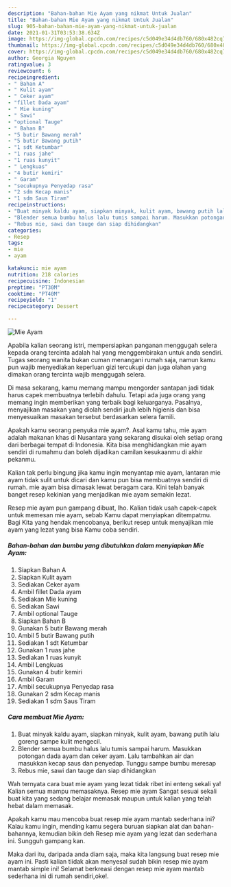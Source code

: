 ```yaml
---
description: "Bahan-bahan Mie Ayam yang nikmat Untuk Jualan"
title: "Bahan-bahan Mie Ayam yang nikmat Untuk Jualan"
slug: 905-bahan-bahan-mie-ayam-yang-nikmat-untuk-jualan
date: 2021-01-31T03:53:38.634Z
image: https://img-global.cpcdn.com/recipes/c5d049e34d4db760/680x482cq70/mie-ayam-foto-resep-utama.jpg
thumbnail: https://img-global.cpcdn.com/recipes/c5d049e34d4db760/680x482cq70/mie-ayam-foto-resep-utama.jpg
cover: https://img-global.cpcdn.com/recipes/c5d049e34d4db760/680x482cq70/mie-ayam-foto-resep-utama.jpg
author: Georgia Nguyen
ratingvalue: 3
reviewcount: 6
recipeingredient:
- " Bahan A"
- " Kulit ayam"
- " Ceker ayam"
- "fillet Dada ayam"
- " Mie kuning"
- " Sawi"
- "optional Tauge"
- " Bahan B"
- "5 butir Bawang merah"
- "5 butir Bawang putih"
- "1 sdt Ketumbar"
- "1 ruas jahe"
- "1 ruas kunyit"
- " Lengkuas"
- "4 butir kemiri"
- " Garam"
- "secukupnya Penyedap rasa"
- "2 sdm Kecap manis"
- "1 sdm Saus Tiram"
recipeinstructions:
- "Buat minyak kaldu ayam, siapkan minyak, kulit ayam, bawang putih lalu goreng sampe kulit mengecil."
- "Blender semua bumbu halus lalu tumis sampai harum. Masukkan potongan dada ayam dan ceker ayam. Lalu tambahkan air dan masukkan kecap saus dan penyedap. Tunggu sampe bumbu meresap"
- "Rebus mie, sawi dan tauge dan siap dihidangkan"
categories:
- Resep
tags:
- mie
- ayam

katakunci: mie ayam 
nutrition: 218 calories
recipecuisine: Indonesian
preptime: "PT30M"
cooktime: "PT40M"
recipeyield: "1"
recipecategory: Dessert

---
```



![Mie Ayam](https://img-global.cpcdn.com/recipes/c5d049e34d4db760/680x482cq70/mie-ayam-foto-resep-utama.jpg)

Apabila kalian seorang istri, mempersiapkan panganan menggugah selera kepada orang tercinta adalah hal yang menggembirakan untuk anda sendiri. Tugas seorang  wanita bukan cuman menangani rumah saja, namun kamu pun wajib menyediakan keperluan gizi tercukupi dan juga olahan yang dimakan orang tercinta wajib menggugah selera.

Di masa  sekarang, kamu memang mampu mengorder santapan jadi tidak harus capek membuatnya terlebih dahulu. Tetapi ada juga orang yang memang ingin memberikan yang terbaik bagi keluarganya. Pasalnya, menyajikan masakan yang diolah sendiri jauh lebih higienis dan bisa menyesuaikan masakan tersebut berdasarkan selera famili. 



Apakah kamu seorang penyuka mie ayam?. Asal kamu tahu, mie ayam adalah makanan khas di Nusantara yang sekarang disukai oleh setiap orang dari berbagai tempat di Indonesia. Kita bisa menghidangkan mie ayam sendiri di rumahmu dan boleh dijadikan camilan kesukaanmu di akhir pekanmu.

Kalian tak perlu bingung jika kamu ingin menyantap mie ayam, lantaran mie ayam tidak sulit untuk dicari dan kamu pun bisa membuatnya sendiri di rumah. mie ayam bisa dimasak lewat beragam cara. Kini telah banyak banget resep kekinian yang menjadikan mie ayam semakin lezat.

Resep mie ayam pun gampang dibuat, lho. Kalian tidak usah capek-capek untuk memesan mie ayam, sebab Kamu dapat menyiapkan ditempatmu. Bagi Kita yang hendak mencobanya, berikut resep untuk menyajikan mie ayam yang lezat yang bisa Kamu coba sendiri.

<!--inarticleads1-->

##### Bahan-bahan dan bumbu yang dibutuhkan dalam menyiapkan Mie Ayam:

1. Siapkan  Bahan A
1. Siapkan  Kulit ayam
1. Sediakan  Ceker ayam
1. Ambil fillet Dada ayam
1. Sediakan  Mie kuning
1. Sediakan  Sawi
1. Ambil optional Tauge
1. Siapkan  Bahan B
1. Gunakan 5 butir Bawang merah
1. Ambil 5 butir Bawang putih
1. Sediakan 1 sdt Ketumbar
1. Gunakan 1 ruas jahe
1. Sediakan 1 ruas kunyit
1. Ambil  Lengkuas
1. Gunakan 4 butir kemiri
1. Ambil  Garam
1. Ambil secukupnya Penyedap rasa
1. Gunakan 2 sdm Kecap manis
1. Sediakan 1 sdm Saus Tiram




<!--inarticleads2-->

##### Cara membuat Mie Ayam:

1. Buat minyak kaldu ayam, siapkan minyak, kulit ayam, bawang putih lalu goreng sampe kulit mengecil.
1. Blender semua bumbu halus lalu tumis sampai harum. Masukkan potongan dada ayam dan ceker ayam. Lalu tambahkan air dan masukkan kecap saus dan penyedap. Tunggu sampe bumbu meresap
1. Rebus mie, sawi dan tauge dan siap dihidangkan




Wah ternyata cara buat mie ayam yang lezat tidak ribet ini enteng sekali ya! Kalian semua mampu memasaknya. Resep mie ayam Sangat sesuai sekali buat kita yang sedang belajar memasak maupun untuk kalian yang telah hebat dalam memasak.

Apakah kamu mau mencoba buat resep mie ayam mantab sederhana ini? Kalau kamu ingin, mending kamu segera buruan siapkan alat dan bahan-bahannya, kemudian bikin deh Resep mie ayam yang lezat dan sederhana ini. Sungguh gampang kan. 

Maka dari itu, daripada anda diam saja, maka kita langsung buat resep mie ayam ini. Pasti kalian tiidak akan menyesal sudah bikin resep mie ayam mantab simple ini! Selamat berkreasi dengan resep mie ayam mantab sederhana ini di rumah sendiri,oke!.

